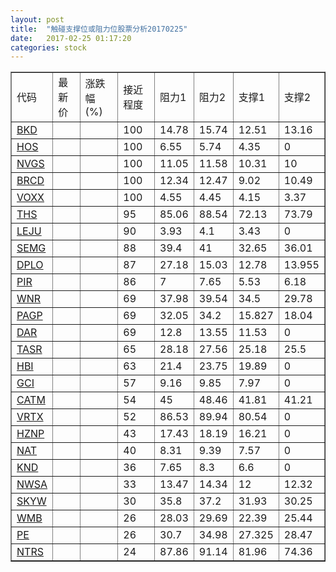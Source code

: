 ```yaml
---
layout: post
title:  "触碰支撑位或阻力位股票分析20170225"
date:   2017-02-25 01:17:20
categories: stock
---
```

<script type="text/javascript">
var stockList = []
stockList.push('gb_bkd');
stockList.push('gb_hos');
stockList.push('gb_nvgs');
stockList.push('gb_brcd');
stockList.push('gb_voxx');
stockList.push('gb_ths');
stockList.push('gb_leju');
stockList.push('gb_semg');
stockList.push('gb_dplo');
stockList.push('gb_pir');
stockList.push('gb_wnr');
stockList.push('gb_pagp');
stockList.push('gb_dar');
stockList.push('gb_tasr');
stockList.push('gb_hbi');
stockList.push('gb_gci');
stockList.push('gb_catm');
stockList.push('gb_vrtx');
stockList.push('gb_hznp');
stockList.push('gb_nat');
stockList.push('gb_knd');
stockList.push('gb_nwsa');
stockList.push('gb_skyw');
stockList.push('gb_wmb');
stockList.push('gb_pe');
stockList.push('gb_ntrs');
</script>
<table border="1">
 <tr>
 <td>代码</td>
 <td>最新价</td>
 <td>涨跌幅(%)</td>
 <td>接近程度</td>
 <td>阻力1</td>
 <td>阻力2</td>
 <td>支撑1</td>
 <td>支撑2</td>
</tr>
  <tr id="bkd" class="red">
  <td><a href="http://stock.finance.sina.com.cn/usstock/quotes/BKD.html" target="_blank">BKD</a></td><td></td><td></td><td>100</td><td>14.78</td><td>15.74</td><td>12.51</td><td>13.16</td></tr>
  <tr id="hos" class="green">
  <td><a href="http://stock.finance.sina.com.cn/usstock/quotes/HOS.html" target="_blank">HOS</a></td><td></td><td></td><td>100</td><td>6.55</td><td>5.74</td><td>4.35</td><td>0</td></tr>
  <tr id="nvgs" class="red">
  <td><a href="http://stock.finance.sina.com.cn/usstock/quotes/NVGS.html" target="_blank">NVGS</a></td><td></td><td></td><td>100</td><td>11.05</td><td>11.58</td><td>10.31</td><td>10</td></tr>
  <tr id="brcd" class="red">
  <td><a href="http://stock.finance.sina.com.cn/usstock/quotes/BRCD.html" target="_blank">BRCD</a></td><td></td><td></td><td>100</td><td>12.34</td><td>12.47</td><td>9.02</td><td>10.49</td></tr>
  <tr id="voxx" class="green">
  <td><a href="http://stock.finance.sina.com.cn/usstock/quotes/VOXX.html" target="_blank">VOXX</a></td><td></td><td></td><td>100</td><td>4.55</td><td>4.45</td><td>4.15</td><td>3.37</td></tr>
  <tr id="ths" class="red">
  <td><a href="http://stock.finance.sina.com.cn/usstock/quotes/THS.html" target="_blank">THS</a></td><td></td><td></td><td>95</td><td>85.06</td><td>88.54</td><td>72.13</td><td>73.79</td></tr>
  <tr id="leju" class="red">
  <td><a href="http://stock.finance.sina.com.cn/usstock/quotes/LEJU.html" target="_blank">LEJU</a></td><td></td><td></td><td>90</td><td>3.93</td><td>4.1</td><td>3.43</td><td>0</td></tr>
  <tr id="semg" class="red">
  <td><a href="http://stock.finance.sina.com.cn/usstock/quotes/SEMG.html" target="_blank">SEMG</a></td><td></td><td></td><td>88</td><td>39.4</td><td>41</td><td>32.65</td><td>36.01</td></tr>
  <tr id="dplo" class="red">
  <td><a href="http://stock.finance.sina.com.cn/usstock/quotes/DPLO.html" target="_blank">DPLO</a></td><td></td><td></td><td>87</td><td>27.18</td><td>15.03</td><td>12.78</td><td>13.955</td></tr>
  <tr id="pir" class="red">
  <td><a href="http://stock.finance.sina.com.cn/usstock/quotes/PIR.html" target="_blank">PIR</a></td><td></td><td></td><td>86</td><td>7</td><td>7.65</td><td>5.53</td><td>6.18</td></tr>
  <tr id="wnr" class="green">
  <td><a href="http://stock.finance.sina.com.cn/usstock/quotes/WNR.html" target="_blank">WNR</a></td><td></td><td></td><td>69</td><td>37.98</td><td>39.54</td><td>34.5</td><td>29.78</td></tr>
  <tr id="pagp" class="red">
  <td><a href="http://stock.finance.sina.com.cn/usstock/quotes/PAGP.html" target="_blank">PAGP</a></td><td></td><td></td><td>69</td><td>32.05</td><td>34.2</td><td>15.827</td><td>18.04</td></tr>
  <tr id="dar" class="red">
  <td><a href="http://stock.finance.sina.com.cn/usstock/quotes/DAR.html" target="_blank">DAR</a></td><td></td><td></td><td>69</td><td>12.8</td><td>13.55</td><td>11.53</td><td>0</td></tr>
  <tr id="tasr" class="green">
  <td><a href="http://stock.finance.sina.com.cn/usstock/quotes/TASR.html" target="_blank">TASR</a></td><td></td><td></td><td>65</td><td>28.18</td><td>27.56</td><td>25.18</td><td>25.5</td></tr>
  <tr id="hbi" class="red">
  <td><a href="http://stock.finance.sina.com.cn/usstock/quotes/HBI.html" target="_blank">HBI</a></td><td></td><td></td><td>63</td><td>21.4</td><td>23.75</td><td>19.89</td><td>0</td></tr>
  <tr id="gci" class="red">
  <td><a href="http://stock.finance.sina.com.cn/usstock/quotes/GCI.html" target="_blank">GCI</a></td><td></td><td></td><td>57</td><td>9.16</td><td>9.85</td><td>7.97</td><td>0</td></tr>
  <tr id="catm" class="red">
  <td><a href="http://stock.finance.sina.com.cn/usstock/quotes/CATM.html" target="_blank">CATM</a></td><td></td><td></td><td>54</td><td>45</td><td>48.46</td><td>41.81</td><td>41.21</td></tr>
  <tr id="vrtx" class="red">
  <td><a href="http://stock.finance.sina.com.cn/usstock/quotes/VRTX.html" target="_blank">VRTX</a></td><td></td><td></td><td>52</td><td>86.53</td><td>89.94</td><td>80.54</td><td>0</td></tr>
  <tr id="hznp" class="red">
  <td><a href="http://stock.finance.sina.com.cn/usstock/quotes/HZNP.html" target="_blank">HZNP</a></td><td></td><td></td><td>43</td><td>17.43</td><td>18.19</td><td>16.21</td><td>0</td></tr>
  <tr id="nat" class="red">
  <td><a href="http://stock.finance.sina.com.cn/usstock/quotes/NAT.html" target="_blank">NAT</a></td><td></td><td></td><td>40</td><td>8.31</td><td>9.39</td><td>7.57</td><td>0</td></tr>
  <tr id="knd" class="red">
  <td><a href="http://stock.finance.sina.com.cn/usstock/quotes/KND.html" target="_blank">KND</a></td><td></td><td></td><td>36</td><td>7.65</td><td>8.3</td><td>6.6</td><td>0</td></tr>
  <tr id="nwsa" class="red">
  <td><a href="http://stock.finance.sina.com.cn/usstock/quotes/NWSA.html" target="_blank">NWSA</a></td><td></td><td></td><td>33</td><td>13.47</td><td>14.34</td><td>12</td><td>12.32</td></tr>
  <tr id="skyw" class="red">
  <td><a href="http://stock.finance.sina.com.cn/usstock/quotes/SKYW.html" target="_blank">SKYW</a></td><td></td><td></td><td>30</td><td>35.8</td><td>37.2</td><td>31.93</td><td>30.25</td></tr>
  <tr id="wmb" class="red">
  <td><a href="http://stock.finance.sina.com.cn/usstock/quotes/WMB.html" target="_blank">WMB</a></td><td></td><td></td><td>26</td><td>28.03</td><td>29.69</td><td>22.39</td><td>25.44</td></tr>
  <tr id="pe" class="red">
  <td><a href="http://stock.finance.sina.com.cn/usstock/quotes/PE.html" target="_blank">PE</a></td><td></td><td></td><td>26</td><td>30.7</td><td>34.98</td><td>27.325</td><td>28.47</td></tr>
  <tr id="ntrs" class="red">
  <td><a href="http://stock.finance.sina.com.cn/usstock/quotes/NTRS.html" target="_blank">NTRS</a></td><td></td><td></td><td>24</td><td>87.86</td><td>91.14</td><td>81.96</td><td>74.36</td></tr>
</table>
